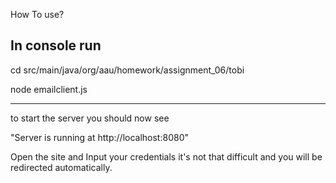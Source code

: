 How To use?

## In console run
cd src/main/java/org/aau/homework/assignment_06/tobi

node emailclient.js

---
to start the server you should now see

"Server is running at http://localhost:8080"

Open the site and Input your credentials it's not that difficult and you will be redirected automatically.

